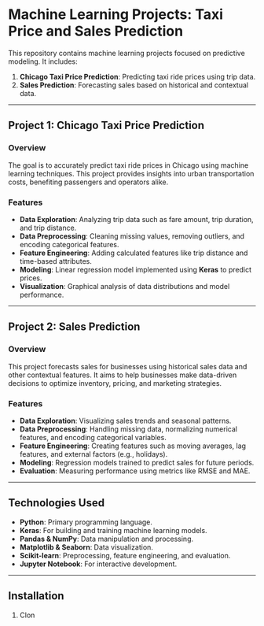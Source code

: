 # Machine Learning Projects: Taxi Price and Sales Prediction

This repository contains machine learning projects focused on predictive modeling. It includes:
1. **Chicago Taxi Price Prediction**: Predicting taxi ride prices using trip data.
2. **Sales Prediction**: Forecasting sales based on historical and contextual data.

---

## Project 1: Chicago Taxi Price Prediction

### Overview

The goal is to accurately predict taxi ride prices in Chicago using machine learning techniques. This project provides insights into urban transportation costs, benefiting passengers and operators alike.

### Features

- **Data Exploration**: Analyzing trip data such as fare amount, trip duration, and trip distance.
- **Data Preprocessing**: Cleaning missing values, removing outliers, and encoding categorical features.
- **Feature Engineering**: Adding calculated features like trip distance and time-based attributes.
- **Modeling**: Linear regression model implemented using **Keras** to predict prices.
- **Visualization**: Graphical analysis of data distributions and model performance.

---

## Project 2: Sales Prediction

### Overview

This project forecasts sales for businesses using historical sales data and other contextual features. It aims to help businesses make data-driven decisions to optimize inventory, pricing, and marketing strategies.

### Features

- **Data Exploration**: Visualizing sales trends and seasonal patterns.
- **Data Preprocessing**: Handling missing data, normalizing numerical features, and encoding categorical variables.
- **Feature Engineering**: Creating features such as moving averages, lag features, and external factors (e.g., holidays).
- **Modeling**: Regression models trained to predict sales for future periods.
- **Evaluation**: Measuring performance using metrics like RMSE and MAE.

---

## Technologies Used

- **Python**: Primary programming language.
- **Keras**: For building and training machine learning models.
- **Pandas & NumPy**: Data manipulation and processing.
- **Matplotlib & Seaborn**: Data visualization.
- **Scikit-learn**: Preprocessing, feature engineering, and evaluation.
- **Jupyter Notebook**: For interactive development.

---

## Installation

1. Clon
